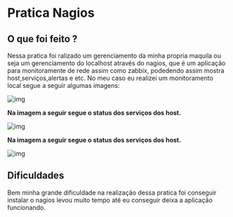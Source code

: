 # Pratica Nagios


##  O que foi feito ?

Nessa pratica foi ralizado um gerenciamento da minha propria maquila ou seja um gerenciamento do localhost através do nagios,
que é um aplicação para monitoramente de rede assim como zabbix, podedendo assim mostra host,serviços,alertas e etc. No meu caso
eu realizei um monitoramento local segue a seguir algumas imagens: 


![img](https://github.com/AnttoniC/Seguranca-da-Informacao/blob/master/Img-praticas/zab1.png)


<strong>Na imagem a seguir segue o status dos serviços dos host.</strong>

![img](https://github.com/AnttoniC/Seguranca-da-Informacao/blob/master/Img-praticas/nag1.png)


<strong>Na imagem a seguir segue o status dos serviços dos host.</strong>

![img](https://github.com/AnttoniC/Seguranca-da-Informacao/blob/master/Img-praticas/nag2.png)




## Dificuldades 

Bem minha grande dificuldade na realização dessa pratica foi conseguir instalar o nagios levou muito tempo até eu conseguir
deixa a aplicação funcionando.
